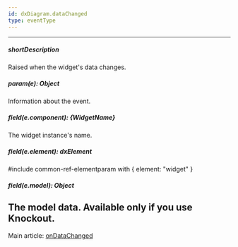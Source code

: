 ```yaml
---
id: dxDiagram.dataChanged
type: eventType
---
```

---
##### shortDescription
Raised when the widget's data changes.

##### param(e): Object
Information about the event.
##### field(e.component): {WidgetName}
The widget instance's name.
##### field(e.element): dxElement
#include common-ref-elementparam with { element: "widget" }
##### field(e.model): Object
The model data. Available only if you use Knockout.
---
Main article: [onDataChanged]({basewidgetpath}/Configuration/#onDataChanged)